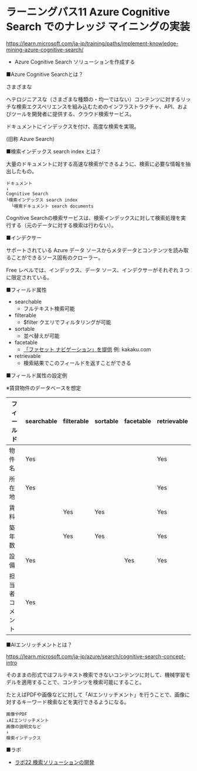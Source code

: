 # ラーニングパス11 Azure Cognitive Search でのナレッジ マイニングの実装

https://learn.microsoft.com/ja-jp/training/paths/implement-knowledge-mining-azure-cognitive-search/

- Azure Cognitive Search ソリューションを作成する

■Azure Cognitive Searchとは？

さまざまな

ヘテロジニアスな（さまざまな種類の・均一ではない）コンテンツに対するリッチな検索エクスペリエンスを組み込むためのインフラストラクチャ、API、およびツールを開発者に提供する、クラウド検索サービス。

ドキュメントにインデックスを付け、高度な検索を実現。

 (旧称 Azure Search)

■検索インデックス search index とは？

大量のドキュメントに対する高速な検索ができるように、検索に必要な情報を抽出したもの。

```
ドキュメント
↓
Cognitive Search
└検索インデックス search index
  └検索ドキュメント search documents
```

Cognitive Searchの検索サービスは、検索インデックスに対して検索処理を実行する（元のデータに対する検索は行わない）。

■インデクサー

サポートされている Azure データ ソースからメタデータとコンテンツを読み取ることができるソース固有のクローラー。

Free レベルでは、インデックス、データ ソース、インデクサーがそれぞれ 3 つに限定されている。

■フィールド属性

- searchable
  - フルテキスト検索可能
- filterable
  - $filter クエリでフィルタリングが可能
- sortable
  - 並べ替えが可能
- facetable
  - [「ファセット ナビゲーション」を提供](https://learn.microsoft.com/ja-jp/azure/search/search-faceted-navigation) 例: kakaku.com
- retrievable
  - 検索結果でこのフィールドを返すことができる

■フィールド属性の設定例

※賃貸物件のデータベースを想定

| フィールド     | searchable | filterable | sortable | facetable | retrievable |
| -------------- | ---------- | ---------- | -------- | --------- | ----------- |
| 物件名         | Yes        |            |          |           | Yes         |
| 所在地         | Yes        |            |          |           | Yes         |
| 賃料           |            | Yes        | Yes      |           | Yes         |
| 築年数         |            | Yes        | Yes      |           | Yes         |
| 設備           | Yes        |            |          | Yes       | Yes         |
| 担当者コメント | Yes        |            |          |           |             |

■AIエンリッチメントとは？

https://learn.microsoft.com/ja-jp/azure/search/cognitive-search-concept-intro

そのままの形式ではフルテキスト検索できないコンテンツに対して、機械学習モデルを適用することで、コンテンツを検索可能にすること。

たとえばPDFや画像などに対して「AIエンリッチメント」を行うことで、画像に対するキーワード検索などを実行できるようになる。

```
画像やPDF
↓AIエンリッチメント
画像の説明文など
↓
検索インデックス
```

■ラボ

- [ラボ22 検索ソリューションの開発](lab22.md)
